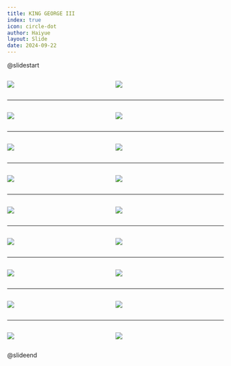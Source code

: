 ```yaml
---
title: KING GEORGE III
index: true
icon: circle-dot
author: Haiyue
layout: Slide
date: 2024-09-22
---
```

 
@slidestart

<div style="display:flex">
<div style="flex:1">

![](https://raw.githubusercontent.com/yclord/reading/refs/heads/master/english/Level-R/KING%20GEORGE%20III/001.webp)
</div>
<div style="flex:1">

![](https://raw.githubusercontent.com/yclord/reading/refs/heads/master/english/Level-R/KING%20GEORGE%20III/002.webp)
</div>
</div>

---

<div style="display:flex">
<div style="flex:1">

![](https://raw.githubusercontent.com/yclord/reading/refs/heads/master/english/Level-R/KING%20GEORGE%20III/003.webp)
</div>
<div style="flex:1">

![](https://raw.githubusercontent.com/yclord/reading/refs/heads/master/english/Level-R/KING%20GEORGE%20III/004.webp)
</div>
</div>

---

<div style="display:flex">
<div style="flex:1">

![](https://raw.githubusercontent.com/yclord/reading/refs/heads/master/english/Level-R/KING%20GEORGE%20III/005.webp)
</div>
<div style="flex:1">

![](https://raw.githubusercontent.com/yclord/reading/refs/heads/master/english/Level-R/KING%20GEORGE%20III/006.webp)
</div>
</div>

---

<div style="display:flex">
<div style="flex:1">

![](https://raw.githubusercontent.com/yclord/reading/refs/heads/master/english/Level-R/KING%20GEORGE%20III/007.webp)
</div>
<div style="flex:1">

![](https://raw.githubusercontent.com/yclord/reading/refs/heads/master/english/Level-R/KING%20GEORGE%20III/008.webp)
</div>
</div>

---

<div style="display:flex">
<div style="flex:1">

![](https://raw.githubusercontent.com/yclord/reading/refs/heads/master/english/Level-R/KING%20GEORGE%20III/009.webp)
</div>
<div style="flex:1">

![](https://raw.githubusercontent.com/yclord/reading/refs/heads/master/english/Level-R/KING%20GEORGE%20III/010.webp)
</div>
</div>

---

<div style="display:flex">
<div style="flex:1">

![](https://raw.githubusercontent.com/yclord/reading/refs/heads/master/english/Level-R/KING%20GEORGE%20III/011.webp)
</div>
<div style="flex:1">

![](https://raw.githubusercontent.com/yclord/reading/refs/heads/master/english/Level-R/KING%20GEORGE%20III/012.webp)
</div>
</div>

---

<div style="display:flex">
<div style="flex:1">

![](https://raw.githubusercontent.com/yclord/reading/refs/heads/master/english/Level-R/KING%20GEORGE%20III/013.webp)
</div>
<div style="flex:1">

![](https://raw.githubusercontent.com/yclord/reading/refs/heads/master/english/Level-R/KING%20GEORGE%20III/014.webp)
</div>
</div>

---

<div style="display:flex">
<div style="flex:1">

![](https://raw.githubusercontent.com/yclord/reading/refs/heads/master/english/Level-R/KING%20GEORGE%20III/015.webp)
</div>
<div style="flex:1">

![](https://raw.githubusercontent.com/yclord/reading/refs/heads/master/english/Level-R/KING%20GEORGE%20III/016.webp)
</div>
</div>

---

<div style="display:flex">
<div style="flex:1">

![](https://raw.githubusercontent.com/yclord/reading/refs/heads/master/english/Level-R/KING%20GEORGE%20III/017.webp)
</div>
<div style="flex:1">

![](https://raw.githubusercontent.com/yclord/reading/refs/heads/master/english/Level-R/KING%20GEORGE%20III/018.webp)
</div>
</div>

@slideend